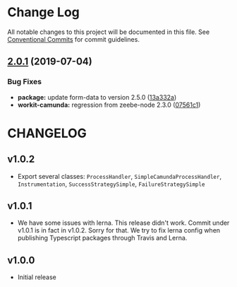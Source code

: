 # Change Log

All notable changes to this project will be documented in this file.
See [Conventional Commits](https://conventionalcommits.org) for commit guidelines.

## [2.0.1](https://github.com/VilledeMontreal/workit/compare/workit-camunda@2.0.0...workit-camunda@2.0.1) (2019-07-04)


### Bug Fixes

* **package:** update form-data to version 2.5.0 ([13a332a](https://github.com/VilledeMontreal/workit/commit/13a332a))
* **workit-camunda:** regression from zeebe-node 2.3.0 ([07561c1](https://github.com/VilledeMontreal/workit/commit/07561c1))





# CHANGELOG

## v1.0.2

-   Export several classes: `ProcessHandler`, `SimpleCamundaProcessHandler`, `Instrumentation`, `SuccessStrategySimple`, `FailureStrategySimple`

## v1.0.1

-   We have some issues with lerna. This release didn't work. Commit under v1.0.1 is in fact in v1.0.2.
Sorry for that. We try to fix lerna config when publishing Typescript packages through Travis and Lerna.

## v1.0.0

-   Initial release
